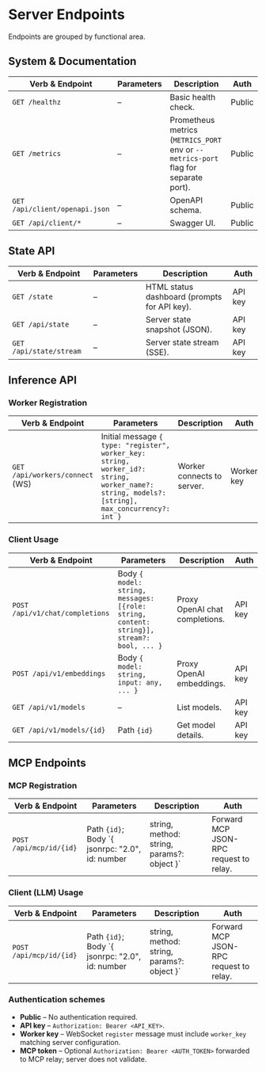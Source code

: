 # Server Endpoints

Endpoints are grouped by functional area.

## System & Documentation

| Verb & Endpoint | Parameters | Description | Auth |
| --- | --- | --- | --- |
| `GET /healthz` | – | Basic health check. | Public |
| `GET /metrics` | – | Prometheus metrics (`METRICS_PORT` env or `--metrics-port` flag for separate port). | Public |
| `GET /api/client/openapi.json` | – | OpenAPI schema. | Public |
| `GET /api/client/*` | – | Swagger UI. | Public |

## State API

| Verb & Endpoint | Parameters | Description | Auth |
| --- | --- | --- | --- |
| `GET /state` | – | HTML status dashboard (prompts for API key). | API key |
| `GET /api/state` | – | Server state snapshot (JSON). | API key |
| `GET /api/state/stream` | – | Server state stream (SSE). | API key |

## Inference API

### Worker Registration

| Verb & Endpoint | Parameters | Description | Auth |
| --- | --- | --- | --- |
| `GET /api/workers/connect` (WS) | Initial message `{ type: "register", worker_key: string, worker_id?: string, worker_name?: string, models?: [string], max_concurrency?: int }` | Worker connects to server. | Worker key |

### Client Usage

| Verb & Endpoint | Parameters | Description | Auth |
| --- | --- | --- | --- |
| `POST /api/v1/chat/completions` | Body `{ model: string, messages: [{role: string, content: string}], stream?: bool, ... }` | Proxy OpenAI chat completions. | API key |
| `POST /api/v1/embeddings` | Body `{ model: string, input: any, ... }` | Proxy OpenAI embeddings. | API key |
| `GET /api/v1/models` | – | List models. | API key |
| `GET /api/v1/models/{id}` | Path `{id}` | Get model details. | API key |

## MCP Endpoints

### MCP Registration

| Verb & Endpoint | Parameters | Description | Auth |
| --- | --- | --- | --- |
| `POST /api/mcp/id/{id}` | Path `{id}`; Body `{ jsonrpc: "2.0", id: number|string, method: string, params?: object }` | Forward MCP JSON-RPC request to relay. | MCP token |

### Client (LLM) Usage

| Verb & Endpoint | Parameters | Description | Auth |
| --- | --- | --- | --- |
| `POST /api/mcp/id/{id}` | Path `{id}`; Body `{ jsonrpc: "2.0", id: number|string, method: string, params?: object }` | Forward MCP JSON-RPC request to relay. | MCP token |

### Authentication schemes
- **Public** – No authentication required.
- **API key** – `Authorization: Bearer <API_KEY>`.
- **Worker key** – WebSocket `register` message must include `worker_key` matching server configuration.
- **MCP token** – Optional `Authorization: Bearer <AUTH_TOKEN>` forwarded to MCP relay; server does not validate.

